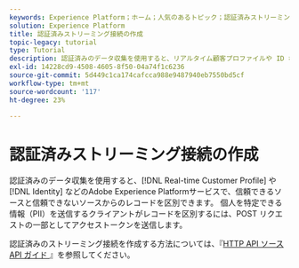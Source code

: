 ```yaml
---
keywords: Experience Platform；ホーム；人気のあるトピック；認証済みストリーミング接続；ストリーミング接続；ストリーミング接続の作成；認証済みストリーミング接続の作成；ストリーミング取得；取得；
solution: Experience Platform
title: 認証済みストリーミング接続の作成
topic-legacy: tutorial
type: Tutorial
description: 認証済みのデータ収集を使用すると、リアルタイム顧客プロファイルや ID などのAdobe Experience Platformサービスで、信頼できるソースからのレコードと信頼できないソースからのレコードを区別できます。
exl-id: 14228cd9-4508-4605-8f50-04a74f1c6236
source-git-commit: 5d449c1ca174cafcca988e9487940eb7550bd5cf
workflow-type: tm+mt
source-wordcount: '117'
ht-degree: 23%

---
```


# 認証済みストリーミング接続の作成

認証済みのデータ収集を使用すると、[!DNL Real-time Customer Profile] や [!DNL Identity] などのAdobe Experience Platformサービスで、信頼できるソースと信頼できないソースからのレコードを区別できます。 個人を特定できる情報（PII）を送信するクライアントがレコードを区別するには、POST リクエストの一部としてアクセストークンを送信します。

認証済みのストリーミング接続を作成する方法については、『[HTTP API ソース API ガイド ](../../sources/tutorials/api/create/streaming/http.md)』を参照してください。

